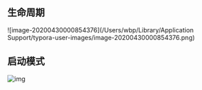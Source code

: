 ## 生命周期

![image-20200430000854376](/Users/wbp/Library/Application Support/typora-user-images/image-20200430000854376.png)

## 启动模式

![img](https://developer.android.google.cn/guide/components/images/activity_lifecycle.png)